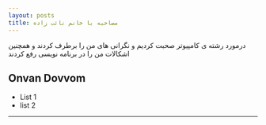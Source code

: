 ```yaml
---
layout: posts
title: مصاحبه با خانم نائب زاده
---
```

درمورد رشته ی کامپیوتر صحبت کردیم و نگرانی های من را برطرف کردند و همچنین اشکالات من را در برنامه نویسی رفع کردند
 

## Onvan Dovvom

- List 1
- list 2

---

